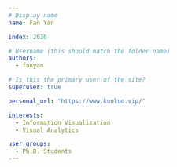 ```yaml
---
# Display name
name: Fan Yan

index: 2020

# Username (this should match the folder name)
authors:
  - fanyan

# Is this the primary user of the site?
superuser: true

personal_url: "https://www.kuoluo.vip/"

interests:
  - Information Visualization
  - Visual Analytics

user_groups:
  - Ph.D. Students
---
```

